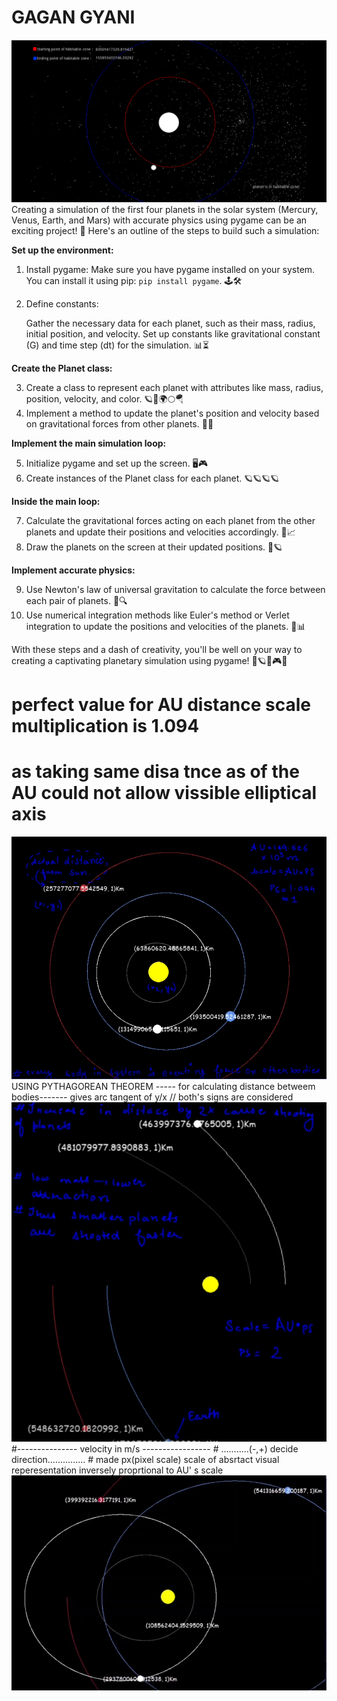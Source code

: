 
# GAGAN GYANI

<img src="gagangyani.PNG">
Creating a simulation of the first four planets in the solar system (Mercury, Venus, Earth, and Mars) with accurate physics using pygame can be an exciting project! 🌌 Here's an outline of the steps to build such a simulation:

**Set up the environment:**

1. Install pygame: Make sure you have pygame installed on your system. You can install it using pip: `pip install pygame`. 🕹️🛠️
2. Define constants:

   Gather the necessary data for each planet, such as their mass, radius, initial position, and velocity. Set up constants like gravitational constant (G) and time step (dt) for the simulation. 📊⏳

**Create the Planet class:**

3. Create a class to represent each planet with attributes like mass, radius, position, velocity, and color. 🪐📏🌍🌕🪂
4. Implement a method to update the planet's position and velocity based on gravitational forces from other planets. 🚀🌠

**Implement the main simulation loop:**

5. Initialize pygame and set up the screen. 🖥️🎮
6. Create instances of the Planet class for each planet. 🪐🪐🪐🪐

**Inside the main loop:**

7. Calculate the gravitational forces acting on each planet from the other planets and update their positions and velocities accordingly. 🌌📈
8. Draw the planets on the screen at their updated positions. 🎨🪐

**Implement accurate physics:**

9. Use Newton's law of universal gravitation to calculate the force between each pair of planets. 🌌🔍
10. Use numerical integration methods like Euler's method or Verlet integration to update the positions and velocities of the planets. 🧮📊

With these steps and a dash of creativity, you'll be well on your way to creating a captivating planetary simulation using pygame! 🚀🪐🌠🎮🌌
# perfect value for AU distance scale multiplication is 1.094 
# as taking same disa tnce as of the AU could not allow vissible elliptical axis 
<img src="planet.PNG">
USING PYTHAGOREAN THEOREM ----- for calculating distance betweem bodies-------
gives arc tangent of y/x // both's signs are considered
<img src="plant.PNG">
#--------------- velocity in m/s -----------------
# ...........(-,+) decide direction...............
# made px(pixel scale) scale of absrtact visual reperesentation inversely proprtional to AU' s scale
<img src="plnt.PNG">


